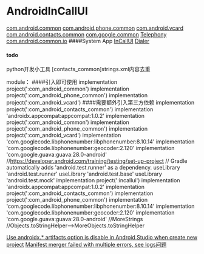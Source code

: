 # AndroidInCallUI


[com.android.common](https://android.googlesource.com/platform/frameworks/ex/+/marshmallow-release/common/java/com/android/common/)
[com.android.phone.common](https://android.googlesource.com/platform/packages/apps/PhoneCommon/+/refs/heads/marshmallow-release)
[com.android.vcard](https://android.googlesource.com/platform/frameworks/opt/vcard/+/refs/heads/marshmallow-release)
[com.android.contacts.common](https://android.googlesource.com/platform/packages/apps/ContactsCommon/+/marshmallow-release/src/com/android/contacts)
[com.google.common](https://github.com/google/guava)
[Telephony](https://android.googlesource.com/platform/packages/services/Telephony/)
[com.android.common.io](https://android.googlesource.com/platform/frameworks/ex/+/refs/heads/marshmallow-release/common/java/com/android/common/io/)
####System App
[InCallUI](https://android.googlesource.com/platform/packages/apps/InCallUI/+/marshmallow-release)
[Dialer](https://android.googlesource.com/platform/packages/apps/Dialer/+/refs/heads/marshmallow-release/)

#### todo
python开发小工具 [contacts_common]strings.xml内容去重

module：
####引入即可使用
implementation project(':com_android_common')
implementation project(':com_android_phone_common')
implementation project(':com_android_vcard')
####需要额外引入第三方依赖
implementation project(':com_android_contacts_common')
        implementation 'androidx.appcompat:appcompat:1.0.2'
        implementation project(':com_android_common')
        implementation project(':com_android_phone_common')
        implementation project(':com_android_vcard')
        implementation 'com.googlecode.libphonenumber:libphonenumber:8.10.14'
        implementation 'com.googlecode.libphonenumber:geocoder:2.120'
        implementation 'com.google.guava:guava:28.0-android'
        //https://developer.android.com/training/testing/set-up-project
        // Gradle automatically adds 'android.test.runner' as a dependency.
        useLibrary 'android.test.runner'
        useLibrary 'android.test.base'
        useLibrary 'android.test.mock'
implementation project(':incallui')
    implementation 'androidx.appcompat:appcompat:1.0.2'
    implementation project(':com_android_contacts_common')
    implementation project(':com_android_phone_common')
    implementation 'com.googlecode.libphonenumber:libphonenumber:8.10.14'
    implementation 'com.googlecode.libphonenumber:geocoder:2.120'
    implementation 'com.google.guava:guava:28.0-android'
    //MoreStrings
    //Objects.toStringHelper-->MoreObjects.toStringHelper
    
    
[Use androidx.* artifacts option is disable in Android Studio when create new project](https://stackoverflow.com/questions/56752092/use-androidx-artifacts-option-is-disable-in-android-studio-when-create-new-pro)
[Manifest merger failed with multiple errors, see logs问题](https://blog.csdn.net/picasso_l/article/details/53085299)